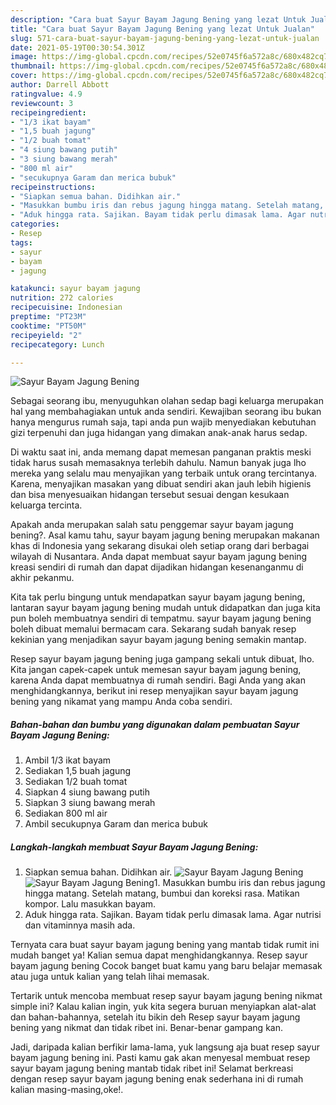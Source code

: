 ```yaml
---
description: "Cara buat Sayur Bayam Jagung Bening yang lezat Untuk Jualan"
title: "Cara buat Sayur Bayam Jagung Bening yang lezat Untuk Jualan"
slug: 571-cara-buat-sayur-bayam-jagung-bening-yang-lezat-untuk-jualan
date: 2021-05-19T00:30:54.301Z
image: https://img-global.cpcdn.com/recipes/52e0745f6a572a8c/680x482cq70/sayur-bayam-jagung-bening-foto-resep-utama.jpg
thumbnail: https://img-global.cpcdn.com/recipes/52e0745f6a572a8c/680x482cq70/sayur-bayam-jagung-bening-foto-resep-utama.jpg
cover: https://img-global.cpcdn.com/recipes/52e0745f6a572a8c/680x482cq70/sayur-bayam-jagung-bening-foto-resep-utama.jpg
author: Darrell Abbott
ratingvalue: 4.9
reviewcount: 3
recipeingredient:
- "1/3 ikat bayam"
- "1,5 buah jagung"
- "1/2 buah tomat"
- "4 siung bawang putih"
- "3 siung bawang merah"
- "800 ml air"
- "secukupnya Garam dan merica bubuk"
recipeinstructions:
- "Siapkan semua bahan. Didihkan air."
- "Masukkan bumbu iris dan rebus jagung hingga matang. Setelah matang, bumbui dan koreksi rasa. Matikan kompor. Lalu masukkan bayam."
- "Aduk hingga rata. Sajikan. Bayam tidak perlu dimasak lama. Agar nutrisi dan vitaminnya masih ada."
categories:
- Resep
tags:
- sayur
- bayam
- jagung

katakunci: sayur bayam jagung 
nutrition: 272 calories
recipecuisine: Indonesian
preptime: "PT23M"
cooktime: "PT50M"
recipeyield: "2"
recipecategory: Lunch

---
```



![Sayur Bayam Jagung Bening](https://img-global.cpcdn.com/recipes/52e0745f6a572a8c/680x482cq70/sayur-bayam-jagung-bening-foto-resep-utama.jpg)

Sebagai seorang ibu, menyuguhkan olahan sedap bagi keluarga merupakan hal yang membahagiakan untuk anda sendiri. Kewajiban seorang ibu bukan hanya mengurus rumah saja, tapi anda pun wajib menyediakan kebutuhan gizi terpenuhi dan juga hidangan yang dimakan anak-anak harus sedap.

Di waktu  saat ini, anda memang dapat memesan panganan praktis meski tidak harus susah memasaknya terlebih dahulu. Namun banyak juga lho mereka yang selalu mau menyajikan yang terbaik untuk orang tercintanya. Karena, menyajikan masakan yang dibuat sendiri akan jauh lebih higienis dan bisa menyesuaikan hidangan tersebut sesuai dengan kesukaan keluarga tercinta. 



Apakah anda merupakan salah satu penggemar sayur bayam jagung bening?. Asal kamu tahu, sayur bayam jagung bening merupakan makanan khas di Indonesia yang sekarang disukai oleh setiap orang dari berbagai wilayah di Nusantara. Anda dapat membuat sayur bayam jagung bening kreasi sendiri di rumah dan dapat dijadikan hidangan kesenanganmu di akhir pekanmu.

Kita tak perlu bingung untuk mendapatkan sayur bayam jagung bening, lantaran sayur bayam jagung bening mudah untuk didapatkan dan juga kita pun boleh membuatnya sendiri di tempatmu. sayur bayam jagung bening boleh dibuat memalui bermacam cara. Sekarang sudah banyak resep kekinian yang menjadikan sayur bayam jagung bening semakin mantap.

Resep sayur bayam jagung bening juga gampang sekali untuk dibuat, lho. Kita jangan capek-capek untuk memesan sayur bayam jagung bening, karena Anda dapat membuatnya di rumah sendiri. Bagi Anda yang akan menghidangkannya, berikut ini resep menyajikan sayur bayam jagung bening yang nikamat yang mampu Anda coba sendiri.

<!--inarticleads1-->

##### Bahan-bahan dan bumbu yang digunakan dalam pembuatan Sayur Bayam Jagung Bening:

1. Ambil 1/3 ikat bayam
1. Sediakan 1,5 buah jagung
1. Sediakan 1/2 buah tomat
1. Siapkan 4 siung bawang putih
1. Siapkan 3 siung bawang merah
1. Sediakan 800 ml air
1. Ambil secukupnya Garam dan merica bubuk




<!--inarticleads2-->

##### Langkah-langkah membuat Sayur Bayam Jagung Bening:

1. Siapkan semua bahan. Didihkan air.
<img src="https://img-global.cpcdn.com/steps/4938cd1643585741/160x128cq70/sayur-bayam-jagung-bening-langkah-memasak-1-foto.jpg" alt="Sayur Bayam Jagung Bening"><img src="https://img-global.cpcdn.com/steps/f86434dc9028608e/160x128cq70/sayur-bayam-jagung-bening-langkah-memasak-1-foto.jpg" alt="Sayur Bayam Jagung Bening">1. Masukkan bumbu iris dan rebus jagung hingga matang. Setelah matang, bumbui dan koreksi rasa. Matikan kompor. Lalu masukkan bayam.
1. Aduk hingga rata. Sajikan. Bayam tidak perlu dimasak lama. Agar nutrisi dan vitaminnya masih ada.




Ternyata cara buat sayur bayam jagung bening yang mantab tidak rumit ini mudah banget ya! Kalian semua dapat menghidangkannya. Resep sayur bayam jagung bening Cocok banget buat kamu yang baru belajar memasak atau juga untuk kalian yang telah lihai memasak.

Tertarik untuk mencoba membuat resep sayur bayam jagung bening nikmat simple ini? Kalau kalian ingin, yuk kita segera buruan menyiapkan alat-alat dan bahan-bahannya, setelah itu bikin deh Resep sayur bayam jagung bening yang nikmat dan tidak ribet ini. Benar-benar gampang kan. 

Jadi, daripada kalian berfikir lama-lama, yuk langsung aja buat resep sayur bayam jagung bening ini. Pasti kamu gak akan menyesal membuat resep sayur bayam jagung bening mantab tidak ribet ini! Selamat berkreasi dengan resep sayur bayam jagung bening enak sederhana ini di rumah kalian masing-masing,oke!.

